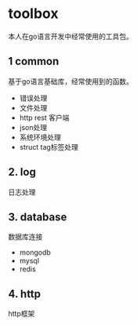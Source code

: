 toolbox
================

本人在go语言开发中经常使用的工具包。

## 1 common

基于go语言基础库，经常使用到的函数。

* 错误处理
* 文件处理
* http rest 客户端
* json处理
* 系统环境处理
* struct tag标签处理

## 2. log

日志处理

## 3. database

数据库连接

* mongodb
* mysql
* redis

## 4. http

http框架
